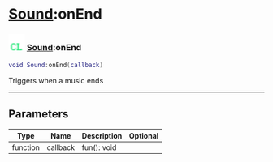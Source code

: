 # [Sound](../sound/README.md):onEnd

### <img src="../../.gitbook/assets/client.png" width="32" height="32" /> [Sound](../sound/README.md):onEnd

```lua
void Sound:onEnd(callback)
```

Triggers when a music ends<br>

-----------------
## Parameters

| Type   | Name | Description | Optional |
| ------ | ---- | ----------- | -------: |
| function | callback | fun(): void |  |
